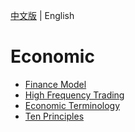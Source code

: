 [中文版](README_zh.md) | English

# Economic

- [Finance Model](finance.md)
- [High Frequency Trading](hft.md)
- [Economic Terminology](terminology.md)
- [Ten Principles](10principles.md)

